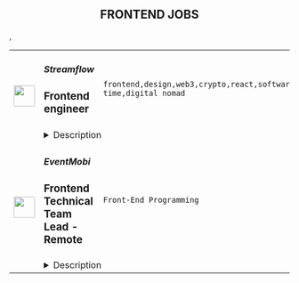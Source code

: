 <div align="center"><h2>FRONTEND JOBS</h2></div><table><tr>
                <td width="100" height="100" rowspan="2">
                    <img src="https://remoteok.com/assets/img/jobs/8a3cfed1383576864d54b0cab2deb69f1667546144.png" width="38px" height="auto">
                </td>
                <td width="300">
                    <h5>Streamflow</h5>
                    <h3>Frontend engineer</h3>
                </td>
                <td width="300">
                    <code>frontend,design,web3,crypto,react,software,growth,payroll,js,fintech,go,engineer,full-time,digital nomad</code>
                </td>
                <td width="200">
                <text>2 days ago</text>
                </td>
                <td width="100" rowspan="2">
                <a href="https://remoteOK.com/remote-jobs/remote-frontend-engineer-streamflow-143526" align="right" target="_blank">Apply</a>
                </td>
            </tr>
            <tr>
                <td colspan="3">
                <details><summary>Description</summary>
                <h3><b>The Company</b></h3><br><a class="bbcode-link" href="https://streamflow.finance/" target="_blank" rel="noopener noreferrer nofollow">Streamflow</a> helps web3 organizations distribute tokens efficiently and effectively. We leverage our token streaming protocol to provide a suite of tools every Solana organization can use to manage and stream tokens.<p></p><h3><b>Why You Should Join Us</b></h3><br>Streamflow is built on the values of integrity, curiosity and passion. We look to uphold these qualities in our day to day and look for these qualities in candidates who apply.<br>Our work culture is fast moving, engaging and ambitious. We passionately believe in the value that our protocol can unlock for the world and weâre looking to work with mission driven people who are ready to jump onboard with us, roll up their sleeves and get stuck into it. We believe in selfless sharing of knowledge, transparency and insight into all aspects of the business and personal initiative.<br>We are a remote-first, office-optional team that prioritises high quality written communication and the possibility of working asynchronously across timezones because we believe that the best talent exists on every corner of the earth. We are developing quite literally on bleeding edge technology on the most high performance blockchain, Solana. We offer above market salaries and discuss specific figures early on in the hiring process.<p></p><h3><b>Weâre seeking</b></h3><br>We're looking for a full-time Frontend Engineer to supercharge our presence in the Solana ecosystem and beyond. We need to grow the Streamflow brand to ensure users think of Streamflow first when looking to solve token vesting and payroll on Solana. We are looking for individuals who are here for the long-term, fully committing themselves to being a part of the Streamflow team.<p>If you:<br><ul>
<li align="left">you can work with at least 4h of overlap with the Central European Timezone</li>
<li align="left">have 5+ years of professional experience working as a software engineer specialized in client side applications development (working with any of the popular js frameworks)</li>
<li align="left">have been part of high growth technology start-ups or scale-ups, preferably in the crypto or FinTech space as a dedicated full-time contributor</li>
</ul><br>It will be a perfect fit if you like:<br><ul>
<li align="left">To work</li>
<li align="left">To develop</li>
<li align="left">To learn (and do it fast)</li>
<li align="left">To go outside the comfort zone</li>
<li align="left">To do what is best for the business</li>
<li align="left">To participate in the construction of processes and organizations from an early stage</li>
<li align="left">Autonomy and responsibility</li>
<li align="left">Very ambitious projects</li>
</ul><br></p><h3><b>Bonus points</b></h3><br>Weâre confident that if you:<br><ul>
<li align="left">Break React applications (into components, hehe) and have experience in that</li>
<li align="left">Want to make JS SDK (NPM packages) for other developers</li>
<li align="left">Like to implement design, not just functionality</li>
<li align="left">Are interested in Web3 and Solana blockchain</li>
</ul>youâre more likely to succeed in this role.<p></p><h3><b>Responsibilities</b></h3><br>Responsibilities include:<br><ul>
<li align="left">Hands-on work on the front end using tools like React, TypeScript, Next.js, Tailwind, Solana Web3.js</li>
<li align="left">Participate in technical discussions with team members, provide expert opinion and be involved in technical decision making</li>
<li align="left">Take ownership of key pieces of streamflowâs client side stack and steer them in the right direction</li>
<li align="left">Work with product and design teams to rapidly build experimental products.</li>
</ul><br><h3><b>Compensation:</b></h3><br>Salary is negotiable based on previous experience and crypto-native exposure.<p></p><h3><b>Links:</b></h3><br><ul>
<li align="left"><a class="bbcode-link" href="https://streamflow.finance/" target="_blank" rel="noopener noreferrer nofollow">Website</a></li>
<li align="left"><a class="bbcode-link" href="https://app.streamflow.finance/" target="_blank" rel="noopener noreferrer nofollow">dApp</a></li>
<li align="left"><a class="bbcode-link" href="https://twitter.com/streamflow_fi" target="_blank" rel="noopener noreferrer nofollow">Twitter</a></li>
</ul><br><br/><br/>Please mention the word **TRIUMPHANT** and tag RNTQuODIuOTEuMTU= when applying to show you read the job post completely (#RNTQuODIuOTEuMTU=). This is a beta feature to avoid spam applicants. Companies can search these words to find applicants that read this and see they're human.
                </details>
                </td>
            </tr>,<tr>
                <td width="100" height="100" rowspan="2">
                    <img src="https://wwr-pro.s3.amazonaws.com/logos/0081/9155/logo.gif" width="38px" height="auto">
                </td>
                <td width="300">
                    <h5>EventMobi</h5>
                    <h3> Frontend Technical Team Lead - Remote</h3>
                </td>
                <td width="300">
                    <code>Front-End Programming</code>
                </td>
                <td width="200">
                <text>4 days ago</text>
                </td>
                <td width="100" rowspan="2">
                <a href="https://weworkremotely.com/remote-jobs/eventmobi-frontend-technical-team-lead-remote" align="right" target="_blank">Apply</a>
                </td>
            </tr>
            <tr>
                <td colspan="3">
                <details><summary>Description</summary>
                <img src="https://we-work-remotely.imgix.net/logos/0081/9155/logo.gif?ixlib=rails-4.0.0&w=50&h=50&dpr=2&fit=fill&auto=compress" />

<p>
  <strong>Headquarters:</strong> 151 Yonge Street 11th Floor Toronto, Ontario  M5C 2W7
    <br /><strong>URL:</strong> <a href="https://eventmobi.com">https://eventmobi.com</a>
</p>

<div><em>** EventMobi is a remote-first company and this is a remote job. You may reside anywhere in the world to do this job. However, you must be willing to work during Eastern Standard Time business hours. The salary range for this role is between 60k - 90k CAD per annum. This posting is open to all candidates globally.</em></div><div><br></div><div><br></div><div>WHY EVENTMOBI?</div><div><br></div><div>EventMobi is an award winning tech startup with offices in Toronto, Berlin and Manila and over 1500 clients across the globe.  We are on a mission to revolutionize how event planners create, market and manage their events. Millions of attendees around the world experience conferences and events with the help of EventMobi’s event tech platform including clients like Motorola, Ralph Lauren, Nestle, and Intel. </div><div><br></div><div>We’re looking for a Technical Lead to help us tackle challenging engineering problems in an evolving industry. Whether you want to build Progressive Web Apps, work with service &amp; web workers, architectures to manage data services, or manage memory usage &amp; latency of large scale Javascript applications, this is a role that requires you to think holistically about building the next generation of cross-platform mobile &amp; web apps. </div><div><br></div><div>Ideally, you care about good architecture &amp; design, quality, and scalability as part of your work. You enjoy leading and coaching individuals on your team and you're looking for a place where you can approach your problems creatively. You enjoy collaboration with an incredibly smart &amp; talented team and are able to bring your expertise to help shape our technical vision and determine how we will execute on it.</div><div><br></div><div>If this sounds like just the role you've been hoping for, please apply and tell us more about yourself!​</div><div><br></div><div><br></div><div>WHAT YOUR WORK WILL FOCUS ON</div><div><br></div><ul>
<li>
<strong>Mentorship</strong> - One of the most senior software developers on staff.  Provide technical mentorship and assistance to a team of 4-7 developers, and create opportunities for professional development.  </li>
<li>
<strong>Technical Strategy</strong> - Responsible for EventMobi’s overall software design, helping to align technology with business goals.  Lead research into new technology options, tools or patterns to discover opportunities to create new business value for EventMobi’s customers.  </li>
<li>
<strong>Architecture</strong> - Empower and guide technical leads in product and application level architecture choices. Ensure consistency in technology choices and enable experimentation with new tools and approaches where appropriate to drive new business value.  Lead resolution of architecture and technology choices and challenges that cut across all teams. </li>
<li>
<strong>Development Best Practices</strong> - Hands on keyboard to provide clarity and support tech leads in expanding standards and writing clean code.  Pair with team members to solve the hardest coding challenges.  Contribute to continuous improvement in our software development processes as we take initiatives from concept, feasibility, and design to implementation, testing, and release.  </li>
<li>
<strong>Performance &amp; Scale</strong> - Build measurement frameworks for performance, scalability, etc, including setting expected standards of performance against those metrics in consultation with product management and business stakeholders.  </li>
</ul><div><br></div><div>
<br>WHAT YOU WILL BRING TO THE TEAM </div><div><br></div><ul>
<li>Experience growing high performing software development teams focused on outcomes versus just outputs.  </li>
<li>Experience with long-term development, enhancement and maintenance of a SaaS application/platform. </li>
<li>Skilled in guiding technology and architecture choices with a focus on delivering business value</li>
<li>Interest in leading the evolution of an existing code base and architecture versus solely focusing on green field development.   </li>
<li>Experience with Mobile and Web development (a true polyglot), ideally with proven skills working with React and Capacitor, Python, and RESTful APIs.</li>
<li>Must have start-up experience; big company experience okay in combination, but not exclusively</li>
<li>Excellent written and verbal communication</li>
<li>Extensive knowledge about React and web development</li>
<li>At least 2-3 years of experience managing a team (at least 2 reports, preferably a larger team or multiple teams) of React developers</li>
<li>A passion for development and solving problems, and a desire to be actively involved in writing code</li>
<li>Ideas about everything, the resolve to convey your point clearly, and the graciousness to listen to alternate ideas and choose the best option. You’re constantly thinking “how can we do this better?”</li>
<li>Experience maintaining Jira and managing the lifecycle of tickets in a cross-team environment</li>
<li>Data-driven decision making and experience guiding a team in selecting and achieving realistic-yet-challenging OKRs</li>
<li>A passion for growing and supporting your team through 1:1 meetings, mentorship and coaching, and working on career progression plans</li>
<li>Ability to think about the big-picture roadmap and technical vision of the product, and integrate those plans into near-term sprint planning and project architecture</li>
<li>Confidence in running standups, sprint planning, backlog grooming, and retrospective meetings that align with the company roadmap while balancing maintenance and the needs of the team</li>
<li>Eagerness to work with a team of strong, fun-loving developers that love to learn from and teach each other</li>
<li>Knowledge of DevOps &amp; Infrastructure (AWS) is nice to have</li>
</ul><div><br></div><div><br></div><div>WHAT WILL YOU GET FROM EVENTMOBI?</div><div><br></div><ul>
<li>We offer the experience of a lifetime working with a dynamic, open-minded and diverse team, who are excited to come to work every day and passionate about what they do and the clients they help</li>
<li>Competitive compensation</li>
<li>Company Stock-Options</li>
<li>A modern MacBook Pro to use for work</li>
<li>A great culture with much more along the way</li>
</ul><div><br></div><div><br></div><div>REMOTE WORKSPACE REQUIREMENTS: </div><div><br></div><ul>
<li>You have a safe, comfortable, and ergonomic workspace and working environment - a private and quiet workspace is vital for doing your best work!</li>
<li>You have a reliable internet connection capable of participating in video calls, with at least 30Mbps download speed</li>
</ul>

<p><strong>To apply:</strong> <a href="https://weworkremotely.com/remote-jobs/eventmobi-frontend-technical-team-lead-remote">https://weworkremotely.com/remote-jobs/eventmobi-frontend-technical-team-lead-remote</a></p>

                </details>
                </td>
            </tr>,<tr>
                <td width="100" height="100" rowspan="2">
                    <img src="https://weworkremotely.com/assets/IsotypeV2-1ebe3dd57673f3e8d02b7490bc0faaef55d6a95d3a4aaf17298bd3ed503ae7fe.svg" width="38px" height="auto">
                </td>
                <td width="300">
                    <h5>AgencyAnalytics</h5>
                    <h3> Senior Frontend Engineer</h3>
                </td>
                <td width="300">
                    <code>Front-End Programming</code>
                </td>
                <td width="200">
                <text>305 days ago</text>
                </td>
                <td width="100" rowspan="2">
                <a href="https://weworkremotely.com/remote-jobs/agencyanalytics-senior-frontend-engineer" align="right" target="_blank">Apply</a>
                </td>
            </tr>
            <tr>
                <td colspan="3">
                <details><summary>Description</summary>
                

<p>
  <strong>Headquarters:</strong> Toronto, Canada
    <br /><strong>URL:</strong> <a href="https://agencyanalytics.com">https://agencyanalytics.com</a>
</p>

<div>We’re seeking a Senior Frontend Engineer to work in one of our product-driven teams, focused on building features that help our customers grow their business.<br><br>We work efficiently and iteratively to ensure our products are modern, easy to use and ultimately make our users happy. More importantly, we're looking for people to build a team of collaborative, supportive and high-skilled engineers that take our user's experience to the next level. You'll work with React, JavaScript and TypeScript to create new features, iterate on existing features and build a cohesive experience to our users. You'll have the opportunity work on a wide range of projects including greenfield features, experimental UX/UI improvements, paying down technical debt, improving existing features and everything in between.<br><br>
</div><div>
<br><strong>What You'll Work With</strong><br><br>
</div><ul>
<li>Typescript &amp; JavaScript utilizing ES2020+ standards</li>
<li>React ecosystem with Webpack, NPM and UI Router</li>
<li>Frontend mono-repo service architecture</li>
<li>Service-based API with query interface</li>
<li>CSS Modules and an in-house tailored Component Library</li>
<li>Non-blocking CI/CD tooling with on-demand staging for every PR</li>
<li>Automated testing via Jest &amp; Cypress, formatting with EsLint &amp; Prettier</li>
</ul><div>
<br><strong>What You'll Do</strong><br><br>
</div><ul>
<li>Your time will be divided between new features, UI/UX improvements, repaying technical debt, and improving existing features</li>
<li>You'll prioritize and work on multiple projects from start to finish, balancing quality, stability and project delivery</li>
<li>You'll review your teammates' work, help set high standards, and look for ways to improve the overall quality of our codebase</li>
<li>You'll work within your team to achieve technical excellence by taking a collaborative approach to architecture, technical patterns, and complex problems</li>
<li>Work-life balance is a priority at AgencyAnalytics, so you'll have the flexibility to work the way that suits you best</li>
</ul><div><br></div><div>
<strong>Job requirements<br></strong><br>
</div><ul>
<li>You have 5+ years of professional experience in the modern JavaScript ecosystem</li>
<li>You have professional experience working in a cross-functional team of 5+ members</li>
<li>You have the ability to communicate effectively with other engineers, while building trust, credibility, and mutual success with your peers</li>
<li>You have a strong understanding of the challenges of working in engineering and delivering products in a remote work environment</li>
<li>You have the drive to stay current with technological changes and set a high standard for yourself</li>
<li>You have a strong sense for UI quality and a good understanding of user behavior</li>
<li>You proactively take on a challenge and help the team solve problems from start to finish</li>
</ul><div>
<br><strong>What we offer</strong><br><br>
</div><ul>
<li>Fully remote workplace</li>
<li>Flexible working hours</li>
<li>4 weeks paid vacation</li>
<li>Unlimited paid sick days</li>
<li>Quarterly profit sharing</li>
<li>Parental &amp; Maternity leave top-ups</li>
<li>Extended health benefits</li>
<li>Health spend account</li>
<li>Equipment credit</li>
<li>Fitness/Education credit</li>
<li>Internet reimbursement</li>
<li>Training and certification reimbursement\</li>
<li>Travel reimbursement for company events</li>
</ul><div>
<br><strong>Our Application Process</strong><br><br>
</div><ul>
<li>Complete a self-assessment (5 - 10 minutes) </li>
<li>Non-technical introduction interview (15 - 30 minutes) </li>
<li>Take-home engineering challenge </li>
<li>Interview with the Hiring Committee (30 - 45 minutes) </li>
<li>Offer extended to successful applicants</li>
</ul>

<p><strong>To apply:</strong> <a href="https://weworkremotely.com/remote-jobs/agencyanalytics-senior-frontend-engineer">https://weworkremotely.com/remote-jobs/agencyanalytics-senior-frontend-engineer</a></p>

                </details>
                </td>
            </tr>,<tr>
                <td width="100" height="100" rowspan="2">
                    <img src="https://remotive.com/job/1421232/logo" width="38px" height="auto">
                </td>
                <td width="300">
                    <h5>Hygraph</h5>
                    <h3>Senior Frontend Engineer (f/m/d)</h3>
                </td>
                <td width="300">
                    <code>AWS,developer,frontend,golang</code>
                </td>
                <td width="200">
                <text>1 days ago</text>
                </td>
                <td width="100" rowspan="2">
                <a href="https://remotive.com/remote-jobs/software-dev/senior-frontend-engineer-f-m-d-1421232" align="right" target="_blank">Apply</a>
                </td>
            </tr>
            <tr>
                <td colspan="3">
                <details><summary>Description</summary>
                <p class="sc-1fwbcuw-0 jcrpKX" style="line-height: 1.6em; color: #081026; margin-bottom: 30px; margin-top: 0px; word-break: break-word; font-variant-ligatures: none;"><strong><em><span style="color: #081026;"><span style="font-variant-ligatures: none;">Remote Anywhere<br></span></span></em></strong></p>
<p style="margin-bottom: 4px;"><strong>How you will make an impact</strong><strong><br></strong></p>
<p style="margin-bottom: 4px;"><strong> </strong></p>
<p style="margin-bottom: 4px;">As our <strong>Senior </strong><strong>Frontend Engineer,</strong> you will be working on building an exceptional user experience for the thousands of customers that interact with our product daily. With our product's constant growth and evolution, you will be exposed to interesting challenges as we develop new features, improvements, and changes in our architecture.</p>
<p> </p>
<p style="margin-bottom: 4px;"><strong>Some of your tasks and responsibilities include:</strong></p>
<ul style="margin-bottom: 10px;">
<li style="line-height: 1.8;">Collaborating closely within an autonomous, cross-functional team, solving exciting challenges and planning continuous improvements.</li>
<li style="line-height: 1.8;">Designing and implementing scalable and performant solutions.</li>
<li style="line-height: 1.8;">Participating in the development and adoption of our UI component library.</li>
<li style="line-height: 1.8;">Making architectural decisions and recommendations for creating a best-in-class user experience.</li>
<li style="line-height: 1.8;">Participating as part of internal Engineering Guilds, to identify architectural improvements, and prioritize and act on them.</li>
<li style="line-height: 1.8;">Bringing creative ideas and expertise to the table, having a real impact on our product and engineering practices.</li>
<li style="line-height: 1.8;">Working in an environment that supports your growth.</li>
</ul>
<p style="margin-bottom: 4px;"><strong> </strong></p>
<p style="margin-bottom: 4px;"><strong>Expectations timeline</strong><strong><br></strong></p>
<p style="margin-bottom: 4px;"><strong>1 Month</strong></p>
<p style="margin-bottom: 4px;">You have gone through different onboarding sessions covering our product, current architecture, and relevant services we run on production learned about the company's origin and current vision and met colleagues from different departments as part of onboarding as well as weekly virtual social events.</p>
<p style="margin-bottom: 4px;">You would have started to get to know your teammates, learned how we work daily, and contributed to our codebase.</p>
<p> </p>
<p style="margin-bottom: 4px;"><strong>3 Months</strong></p>
<p style="margin-bottom: 4px;">You will be familiar with most concepts related to our product and worked alongside your teammates to deliver features and improvements on production successfully.</p>
<p style="margin-bottom: 4px;">You would have had a few 1:1s with your team lead to check in on how things are going, you will have participated in some engineering guild sessions and collaborated with fellow engineers to improve our architecture and developer experience.</p>
<p> </p>
<p style="margin-bottom: 4px;"><strong>6 Months</strong></p>
<p style="margin-bottom: 4px;">You will have made solid contributions to our product, influenced our ways of working, shared knowledge, and previous experience helping substantially with important decision-making.</p>
<p> </p>
<p style="margin-bottom: 4px;"><strong>Our tech stack</strong></p>
<ul style="margin-bottom: 10px;">
<li style="line-height: 1.8;">TypeScript, Node.js, React, Golang, PSQL</li>
<li style="line-height: 1.8;">GraphQL, REST</li>
<li style="line-height: 1.8;">Pulumi, AWS, Vercel, Cloudflare, Fastly, New Relic, Github actions</li>
</ul>
<p class="sc-1fwbcuw-0 jcrpKX" style="line-height: 1.6em; color: #081026; margin-bottom: 30px; margin-top: 0px; word-break: break-word; font-variant-ligatures: none;"> </p>
<p style="margin-bottom: 4px;"><strong>Our expectations from you</strong></p>
<ul style="margin-bottom: 10px;">
<li style="line-height: 1.8;">6+ years of frontend development experience, preferably with React and TypeScript.</li>
<li style="line-height: 1.8;">Experience writing testable code, following best practices and design patterns when applicable.</li>
<li style="line-height: 1.8;">Mindful about performance and able to measure it meaningfully.</li>
<li style="line-height: 1.8;">Strong expertise in analyzing product requirements and creating technical designs.</li>
<li style="line-height: 1.8;">Strong collaboration and communication skills, both verbal and written. Ability to take ownership, but also ask for help and advice when needed.</li>
<li style="line-height: 1.8;">Openness to feedback and willingness to learn, reflect, and grow within the organization</li>
<li style="line-height: 1.8;">Experience in successfully driving technical, business, and people-related initiatives that improved productivity, performance, and quality.</li>
</ul>
<p> </p>
<p style="margin-bottom: 4px;"><em><strong>Bonus points:</strong></em></p>
<ul style="margin-bottom: 10px;">
<li style="line-height: 1.8;">Experience working with design systems.</li>
<li style="line-height: 1.8;">Experience with developing APIs using GraphQL and/or REST.</li>
<li style="line-height: 1.8;">Experience with monitoring and observability tooling.</li>
<li style="line-height: 1.8;">Experience with accessibility and tools to measure it.</li>
<li style="line-height: 1.8;">Experience mentoring other teammates to grow and improve continuously.</li>
</ul>
<p> </p>
<p> </p>
<p style="margin-bottom: 4px;"><strong>The Process</strong></p>
<ul style="margin-bottom: 10px;">
<li dir="ltr" style="line-height: 1.8;">
<p dir="ltr" style="margin-bottom: 4px;">Intro call with our Talent Acquisition Manager.</p>
</li>
<li style="line-height: 1.8;">Interview with Hiring Manager(s) (Case study or assignment or code pairing if applicable).</li>
<li style="line-height: 1.8;">Team Fit Call.</li>
<li style="line-height: 1.8;">Reference Check and Offer.</li>
</ul>
<p> </p>
<p style="margin-bottom: 4px;">The response time is usually within 2 weeks for each step. You could expect some alterations when necessary.</p>
<p style="margin-bottom: 4px;"><strong> </strong></p>
<p style="margin-bottom: 4px;"><strong> </strong></p>
<p style="margin-bottom: 4px;"><strong>About us</strong></p>
<p style="margin-bottom: 4px;"><strong> </strong></p>
<p style="margin-bottom: 4px;">At <strong>Hygraph</strong> we're building the leading GraphQL Federated Content Platform. Our goal is to enable developers and content operators to create, enrich, unify, and deliver content across platforms seamlessly. We are trusted to manage content for teams from over 50,000 organizations like Telenor, Burrow, Gamescom, and Shure. With over $10M in funding from OpenOcean, Peak, and Paua Ventures, you will be part of a remote-first and globally distributed team of over 60 colleagues, committed to working collaboratively, transparently, and passionately.</p>
<p style="margin-bottom: 4px;"><strong> </strong></p>
<p style="margin-bottom: 4px;"><strong>Working at Hygraph</strong></p>
<ul style="margin-bottom: 10px;">
<li style="line-height: 1.8;">Our teams are passionate about our product.</li>
<li style="line-height: 1.8;">Self-motivation, trust, and collaboration is the driving factor for our success.</li>
<li style="line-height: 1.8;">We believe in a remote-first approach where everyone is encouraged to do their best from wherever they are and work together with transparency, accountability, and ownership.</li>
<li style="line-height: 1.8;">We have a workstation budget to support the remote work on top of providing the latest company IT equipment (e.g. Macbook).</li>
<li style="line-height: 1.8;">We are curious, risk-takers, and we experiment with our ideas and make things happen.</li>
<li style="line-height: 1.8;">We work together to provide optimal solutions for our users and adapt to the people and market needs.</li>
<li style="line-height: 1.8;">Our flexible working model encourages us to work according to what works best for us and maintain an excellent work-life balance.</li>
<li style="line-height: 1.8;">We learn continuously through feedback and have a yearly learning budget to attend training and conferences.</li>
<li style="line-height: 1.8;">We are an international and friendly team spread across 17 countries, coming together once a year for our annual off-site/retreat.</li>
</ul>
<p style="margin-bottom: 4px;"><em><strong> </strong></em></p>
<p style="margin-bottom: 4px;"><em><strong>Hygraph is an equal opportunity employer committed to hiring people with diverse backgrounds. We believe that diversity, unique experiences, qualities, and different cultures enrich our workspace's productivity and promote innovation and creativity.</strong></em></p>
<img src="https://remotive.com/job/track/1421232/blank.gif?source=public_api" alt=""/>
                </details>
                </td>
            </tr></table>